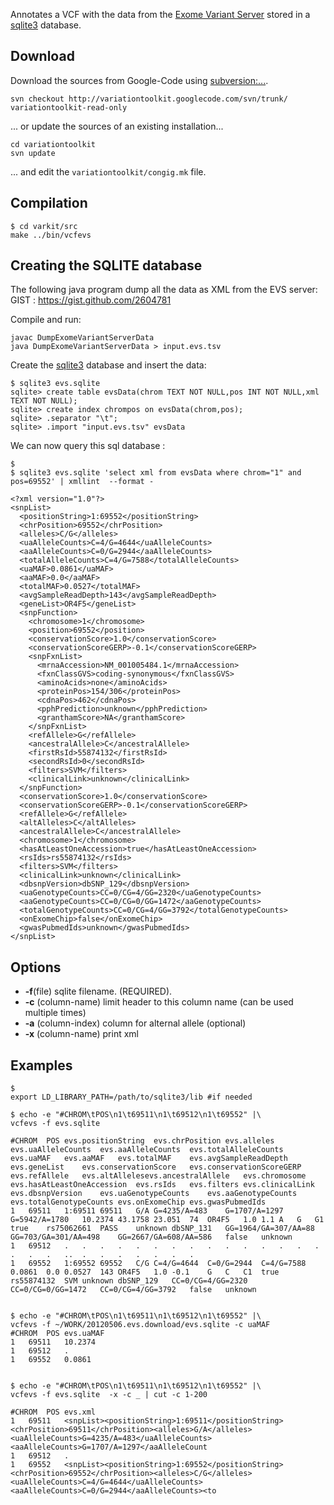 

Annotates a VCF with the data from the [Exome Variant Server](http://evs.gs.washington.edu/EVS/) stored in a [sqlite3](http://www.sqlite.org/) database.

## Download ##
Download the sources from Google-Code using [subversion:...](http://subversion.apache.org/).
```
svn checkout http://variationtoolkit.googlecode.com/svn/trunk/ variationtoolkit-read-only
```
... or update the sources of an existing installation...
```
cd variationtoolkit
svn update
```
... and edit the `variationtoolkit/congig.mk` file.

## Compilation ##


```
$ cd varkit/src
make ../bin/vcfevs
```


## Creating the SQLITE database ##

The following java program dump all the data as XML from the EVS server:
GIST : https://gist.github.com/2604781


Compile and run:


```
javac DumpExomeVariantServerData
java DumpExomeVariantServerData > input.evs.tsv
```


Create the  [sqlite3](http://www.sqlite.org/) database and insert the data:


```
$ sqlite3 evs.sqlite
sqlite> create table evsData(chrom TEXT NOT NULL,pos INT NOT NULL,xml TEXT NOT NULL);
sqlite> create index chrompos on evsData(chrom,pos);
sqlite> .separator "\t";
sqlite> .import "input.evs.tsv" evsData

```


We can now query this sql database :


```
$
$ sqlite3 evs.sqlite 'select xml from evsData where chrom="1" and pos=69552' | xmllint  --format -

<?xml version="1.0"?>
<snpList>
  <positionString>1:69552</positionString>
  <chrPosition>69552</chrPosition>
  <alleles>C/G</alleles>
  <uaAlleleCounts>C=4/G=4644</uaAlleleCounts>
  <aaAlleleCounts>C=0/G=2944</aaAlleleCounts>
  <totalAlleleCounts>C=4/G=7588</totalAlleleCounts>
  <uaMAF>0.0861</uaMAF>
  <aaMAF>0.0</aaMAF>
  <totalMAF>0.0527</totalMAF>
  <avgSampleReadDepth>143</avgSampleReadDepth>
  <geneList>OR4F5</geneList>
  <snpFunction>
    <chromosome>1</chromosome>
    <position>69552</position>
    <conservationScore>1.0</conservationScore>
    <conservationScoreGERP>-0.1</conservationScoreGERP>
    <snpFxnList>
      <mrnaAccession>NM_001005484.1</mrnaAccession>
      <fxnClassGVS>coding-synonymous</fxnClassGVS>
      <aminoAcids>none</aminoAcids>
      <proteinPos>154/306</proteinPos>
      <cdnaPos>462</cdnaPos>
      <pphPrediction>unknown</pphPrediction>
      <granthamScore>NA</granthamScore>
    </snpFxnList>
    <refAllele>G</refAllele>
    <ancestralAllele>C</ancestralAllele>
    <firstRsId>55874132</firstRsId>
    <secondRsId>0</secondRsId>
    <filters>SVM</filters>
    <clinicalLink>unknown</clinicalLink>
  </snpFunction>
  <conservationScore>1.0</conservationScore>
  <conservationScoreGERP>-0.1</conservationScoreGERP>
  <refAllele>G</refAllele>
  <altAlleles>C</altAlleles>
  <ancestralAllele>C</ancestralAllele>
  <chromosome>1</chromosome>
  <hasAtLeastOneAccession>true</hasAtLeastOneAccession>
  <rsIds>rs55874132</rsIds>
  <filters>SVM</filters>
  <clinicalLink>unknown</clinicalLink>
  <dbsnpVersion>dbSNP_129</dbsnpVersion>
  <uaGenotypeCounts>CC=0/CG=4/GG=2320</uaGenotypeCounts>
  <aaGenotypeCounts>CC=0/CG=0/GG=1472</aaGenotypeCounts>
  <totalGenotypeCounts>CC=0/CG=4/GG=3792</totalGenotypeCounts>
  <onExomeChip>false</onExomeChip>
  <gwasPubmedIds>unknown</gwasPubmedIds>
</snpList>
```




## Options ##

  * **-f**(file) sqlite filename. (REQUIRED).
  * **-c** (column-name) limit header to this column name (can be used multiple times)
  * **-a** (column-index) column for alternal allele (optional)
  * **-x** (column-name) print xml


## Examples ##


```
$
export LD_LIBRARY_PATH=/path/to/sqlite3/lib #if needed

$ echo -e "#CHROM\tPOS\n1\t69511\n1\t69512\n1\t69552" |\
vcfevs -f evs.sqlite 

#CHROM	POS	evs.positionString	evs.chrPosition	evs.alleles	evs.uaAlleleCounts	evs.aaAlleleCounts	evs.totalAlleleCounts	evs.uaMAF	evs.aaMAF	evs.totalMAF	evs.avgSampleReadDepth	evs.geneList	evs.conservationScore	evs.conservationScoreGERP	evs.refAllele	evs.altAllelesevs.ancestralAllele	evs.chromosome	evs.hasAtLeastOneAccession	evs.rsIds	evs.filters	evs.clinicalLink	evs.dbsnpVersion	evs.uaGenotypeCounts	evs.aaGenotypeCounts	evs.totalGenotypeCounts	evs.onExomeChip	evs.gwasPubmedIds
1	69511	1:69511	69511	G/A	G=4235/A=483	G=1707/A=1297	G=5942/A=1780	10.2374	43.1758	23.051	74	OR4F5	1.0	1.1	A	G	G1	true	rs75062661	PASS	unknown	dbSNP_131	GG=1964/GA=307/AA=88	GG=703/GA=301/AA=498	GG=2667/GA=608/AA=586	false	unknown
1	69512	.	.	.	.	.	.	.	.	.	.	.	.	.	.	.	.	.	.	..	.	.	.	.	.	.	.
1	69552	1:69552	69552	C/G	C=4/G=4644	C=0/G=2944	C=4/G=7588	0.0861	0.0	0.0527	143	OR4F5	1.0	-0.1	G	C	C1	true	rs55874132	SVM	unknown	dbSNP_129	CC=0/CG=4/GG=2320	CC=0/CG=0/GG=1472	CC=0/CG=4/GG=3792	false	unknown


$ echo -e "#CHROM\tPOS\n1\t69511\n1\t69512\n1\t69552" |\
vcfevs -f ~/WORK/20120506.evs.download/evs.sqlite -c uaMAF 
#CHROM	POS	evs.uaMAF
1	69511	10.2374
1	69512	.
1	69552	0.0861


$ echo -e "#CHROM\tPOS\n1\t69511\n1\t69512\n1\t69552" |\
vcfevs -f evs.sqlite  -x -c _ | cut -c 1-200

#CHROM	POS	evs.xml
1	69511	<snpList><positionString>1:69511</positionString><chrPosition>69511</chrPosition><alleles>G/A</alleles><uaAlleleCounts>G=4235/A=483</uaAlleleCounts><aaAlleleCounts>G=1707/A=1297</aaAlleleCount
1	69512	.
1	69552	<snpList><positionString>1:69552</positionString><chrPosition>69552</chrPosition><alleles>C/G</alleles><uaAlleleCounts>C=4/G=4644</uaAlleleCounts><aaAlleleCounts>C=0/G=2944</aaAlleleCounts><to

```





